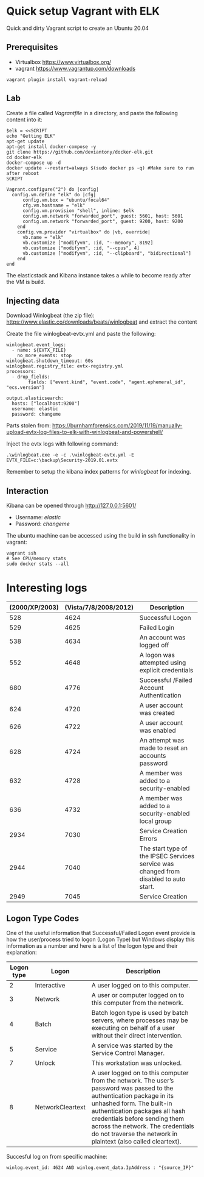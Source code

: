 # Quick setup Vagrant with ELK
Quick and dirty Vagrant script to create an Ubuntu 20.04
## Prerequisites

- Virtualbox https://www.virtualbox.org/
- vagrant https://www.vagrantup.com/downloads

```
vagrant plugin install vagrant-reload
```

## Lab

Create a file called *Vagrantfile* in a directory, and paste the following content into it:
```
$elk = <<SCRIPT
echo "Getting ELK"
apt-get update
apt-get install docker-compose -y
git clone https://github.com/deviantony/docker-elk.git
cd docker-elk
docker-compose up -d
docker update --restart=always $(sudo docker ps -q) #Make sure to run after reboot
SCRIPT

Vagrant.configure("2") do |config|
  config.vm.define "elk" do |cfg|
      config.vm.box = "ubuntu/focal64"
      cfg.vm.hostname = "elk"
      config.vm.provision "shell", inline: $elk
      config.vm.network "forwarded_port", guest: 5601, host: 5601
      config.vm.network "forwarded_port", guest: 9200, host: 9200
    end
    config.vm.provider "virtualbox" do |vb, override|
      vb.name = "elk"
      vb.customize ["modifyvm", :id, "--memory", 8192]
      vb.customize ["modifyvm", :id, "--cpus", 4]
      vb.customize ["modifyvm", :id, "--clipboard", "bidirectional"]
    end
end
```

The elasticstack and Kibana instance takes a while to become ready after the VM is build.

## Injecting data
Download Winlogbeat (the zip file): https://www.elastic.co/downloads/beats/winlogbeat and extract the content

Create the file winlogbeat-evtx.yml and paste the following:
```
winlogbeat.event_logs:
  - name: ${EVTX_FILE} 
    no_more_events: stop 
winlogbeat.shutdown_timeout: 60s 
winlogbeat.registry_file: evtx-registry.yml 
processors:
  - drop_fields:
        fields: ["event.kind", "event.code", "agent.ephemeral_id", "ecs.version"]

output.elasticsearch:
  hosts: ["localhost:9200"]
  username: elastic
  password: changeme
```
Parts stolen from: https://burnhamforensics.com/2019/11/19/manually-upload-evtx-log-files-to-elk-with-winlogbeat-and-powershell/

Inject the evtx logs with following command:
```
.\winlogbeat.exe -e -c .\winlogbeat-evtx.yml -E EVTX_FILE=c:\backup\Security-2019.01.evtx
```

Remember to setup the kibana index patterns for *winlogbeat* for indexing.

## Interaction

Kibana can be opened through http://127.0.0.1:5601/

- Username: *elastic*
- Password: *changeme*

The ubuntu machine can be accessed using the build in ssh functionality in vagrant:
```
vagrant ssh
# See CPU/memory stats
sudo docker stats --all
```

# Interesting logs
| (2000/XP/2003) | (Vista/7/8/2008/2012) | Description |
| -------- | -------- | -------- |
| 528     | 4624     | Successful Logon     |
| 529     | 4625     | Failed Login     |
| 538     | 4634     | An account was logged off     |
| 552     | 4648     | A logon was attempted using explicit credentials     |
| 680     | 4776     | Successful /Failed Account Authentication	     |
| 624     | 4720     | 	A user account was created     |
| 626   | 4722     | A user account was enabled     |
| 628     | 4724     | An attempt was made to reset an accounts password     |
| 632     | 4728	     | A member was added to a security-enabled |
| 636     | 4732     | 	A member was added to a security-enabled local group     |
| 2934     | 7030     | Service Creation Errors     |
| 2944     | 7040     | 	The start type of the IPSEC Services service was changed from disabled to auto start.     |
| 2949     | 7045     | Service Creation     |




## Logon Type Codes
One of the useful information that Successful/Failed Logon event provide is how the user/process tried to logon (Logon Type) but Windows display this information as a number and here is a list of the logon type and their explanation:

| Logon type | Logon | Description |
| -------- | -------- | -------- |
| 2     | Interactive     | A user logged on to this computer.     |
| 3     | Network     | A user or computer logged on to this computer from the network.     |
| 4     | Batch     | Batch logon type is used by batch servers, where processes may be executing on behalf of a user without their direct intervention.     |
| 5     | Service     | A service was started by the Service Control Manager.     |
| 7     | Unlock     | This workstation was unlocked.     |
| 8     | NetworkCleartext     | A user logged on to this computer from the network. The user’s password was passed to the authentication package in its unhashed form. The built-in authentication packages all hash credentials before sending them across the network. The credentials do not traverse the network in plaintext (also called cleartext).     |

Succesful log on from specific machine:
```
winlog.event_id: 4624 AND winlog.event_data.IpAddress : "{source_IP}"
```

